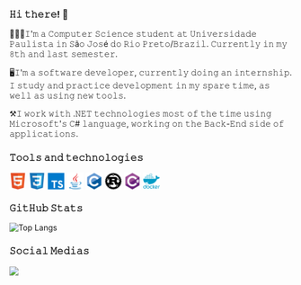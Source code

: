 ### 𝙷𝚒 𝚝𝚑𝚎𝚛𝚎! 👋

👨‍💻📒𝙸'𝚖 𝚊 𝙲𝚘𝚖𝚙𝚞𝚝𝚎𝚛 𝚂𝚌𝚒𝚎𝚗𝚌𝚎 𝚜𝚝𝚞𝚍𝚎𝚗𝚝 𝚊𝚝 𝚄𝚗𝚒𝚟𝚎𝚛𝚜𝚒𝚍𝚊𝚍𝚎 𝙿𝚊𝚞𝚕𝚒𝚜𝚝𝚊 𝚒𝚗 𝚂ã𝚘 𝙹𝚘𝚜é 𝚍𝚘 𝚁𝚒𝚘 𝙿𝚛𝚎𝚝𝚘/𝙱𝚛𝚊𝚣𝚒𝚕. 𝙲𝚞𝚛𝚛𝚎𝚗𝚝𝚕𝚢 𝚒𝚗 𝚖𝚢 𝟾𝚝𝚑 𝚊𝚗𝚍 𝚕𝚊𝚜𝚝 𝚜𝚎𝚖𝚎𝚜𝚝𝚎𝚛.

🖥️𝙸'𝚖 𝚊 𝚜𝚘𝚏𝚝𝚠𝚊𝚛𝚎 𝚍𝚎𝚟𝚎𝚕𝚘𝚙𝚎𝚛, 𝚌𝚞𝚛𝚛𝚎𝚗𝚝𝚕𝚢 𝚍𝚘𝚒𝚗𝚐 𝚊𝚗 𝚒𝚗𝚝𝚎𝚛𝚗𝚜𝚑𝚒𝚙. 𝙸 𝚜𝚝𝚞𝚍𝚢 𝚊𝚗𝚍 𝚙𝚛𝚊𝚌𝚝𝚒𝚌𝚎 𝚍𝚎𝚟𝚎𝚕𝚘𝚙𝚖𝚎𝚗𝚝 𝚒𝚗 𝚖𝚢 𝚜𝚙𝚊𝚛𝚎 𝚝𝚒𝚖𝚎, 𝚊𝚜 𝚠𝚎𝚕𝚕 𝚊𝚜 𝚞𝚜𝚒𝚗𝚐 𝚗𝚎𝚠 𝚝𝚘𝚘𝚕𝚜.

⚒️𝙸 𝚠𝚘𝚛𝚔 𝚠𝚒𝚝𝚑 .𝙽𝙴𝚃 𝚝𝚎𝚌𝚑𝚗𝚘𝚕𝚘𝚐𝚒𝚎𝚜 𝚖𝚘𝚜𝚝 𝚘𝚏 𝚝𝚑𝚎 𝚝𝚒𝚖𝚎 𝚞𝚜𝚒𝚗𝚐 𝙼𝚒𝚌𝚛𝚘𝚜𝚘𝚏𝚝'𝚜 𝙲# 𝚕𝚊𝚗𝚐𝚞𝚊𝚐𝚎, 𝚠𝚘𝚛𝚔𝚒𝚗𝚐 𝚘𝚗 𝚝𝚑𝚎 𝙱𝚊𝚌𝚔-𝙴𝚗𝚍 𝚜𝚒𝚍𝚎 𝚘𝚏 𝚊𝚙𝚙𝚕𝚒𝚌𝚊𝚝𝚒𝚘𝚗𝚜.

### 𝚃𝚘𝚘𝚕𝚜 𝚊𝚗𝚍 𝚝𝚎𝚌𝚑𝚗𝚘𝚕𝚘𝚐𝚒𝚎𝚜
<div style="display: inline_block">
    <img align="center" width="30px" src="https://github.com/devicons/devicon/blob/master/icons/html5/html5-original.svg">
    <img align="center" width="30px" src="https://github.com/devicons/devicon/blob/master/icons/css3/css3-original.svg">
    <img align="center" width="30px" src="https://github.com/devicons/devicon/blob/master/icons/typescript/typescript-original.svg">
    <img align="center" width="30px" src="https://github.com/devicons/devicon/blob/master/icons/java/java-original.svg">
    <img align="center" width="30px" src="https://github.com/devicons/devicon/blob/master/icons/c/c-original.svg">
    <img align="center" width="30px" src="https://github.com/devicons/devicon/blob/master/icons/rust/rust-original.svg">
    <img align="center" width="30px" src="https://github.com/devicons/devicon/blob/master/icons/csharp/csharp-original.svg">
    <img align="center" width="30px" src="https://github.com/devicons/devicon/blob/master/icons/docker/docker-plain-wordmark.svg"/>
</div>


### 𝙶𝚒𝚝𝙷𝚞𝚋 𝚂𝚝𝚊𝚝𝚜
![Top Langs](https://github-readme-stats.vercel.app/api/top-langs/?username=vithortinti&layout=compact&theme=radical)


### 𝚂𝚘𝚌𝚒𝚊𝚕 𝙼𝚎𝚍𝚒𝚊𝚜
<div style="display: inline_block">
    <a target="_blank" href="https://www.linkedin.com/in/vithor-tinti/?locale=en_US">
        <img align="center" src="https://img.shields.io/badge/LinkedIn-0077B5?style=for-the-badge&logo=linkedin&logoColor=white" >
    </a>
</div>
</br>
